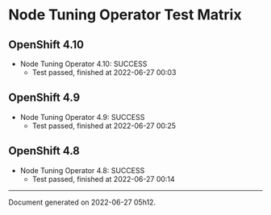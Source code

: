 
Node Tuning Operator Test Matrix
================================

OpenShift 4.10
--------------



* Node Tuning Operator 4.10: SUCCESS
  - Test passed, finished at 2022-06-27 00:03






OpenShift 4.9
-------------



* Node Tuning Operator 4.9: SUCCESS
  - Test passed, finished at 2022-06-27 00:25






OpenShift 4.8
-------------



* Node Tuning Operator 4.8: SUCCESS
  - Test passed, finished at 2022-06-27 00:14






---
Document generated on 2022-06-27 05h12.
